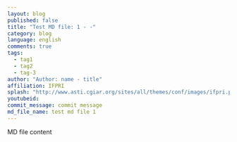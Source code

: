```yaml
---
layout: blog
published: false
title: "Test MD file: 1 - -"
category: blog
language: english
comments: true
tags: 
  - tag1
  - tag2
  - tag-3
author: "Author: name - title"
affiliation: IFPRI
splash: "http://www.asti.cgiar.org/sites/all/themes/conf/images/ifpri.png"
youtubeid: 
commit_message: commit message
md_file_name: test md file 1
---
```

MD file content